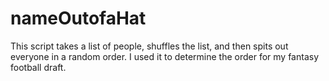 # nameOutofaHat
This script takes a list of people, shuffles the list, and then spits out everyone in a random order.  I used it to determine the order for my fantasy football draft.
